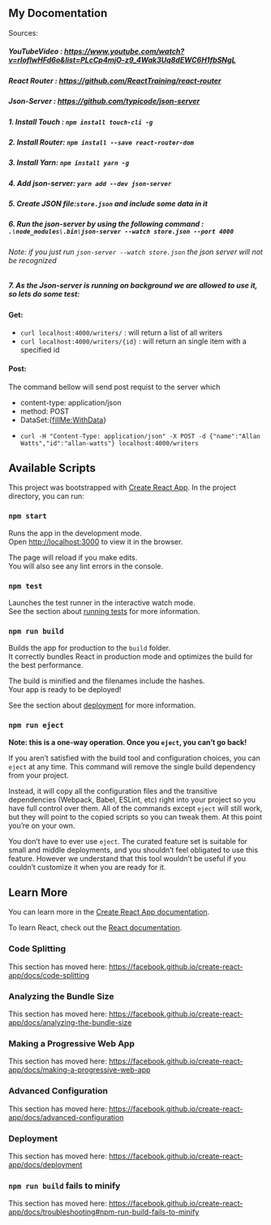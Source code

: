 ## My Docomentation

  Sources: 
  ##### YouTubeVideo : https://www.youtube.com/watch?v=rIoflwHFd6o&list=PLcCp4mjO-z9_4Wak3Uq8dEWC6H1fbSNgL
  ##### React Router : https://github.com/ReactTraining/react-router
  ##### Json-Server  : https://github.com/typicode/json-server

##### 1. Install Touch : `npm install touch-cli -g`
##### 2. Install Router: `npm install --save react-router-dom`
##### 3. Install Yarn: `npm install yarn -g`
##### 4. Add json-server: `yarn add --dev json-server`
##### 5. Create JSON file:`store.json` and include some data in it
##### 6. Run the json-server by using the following command : `.\node_modules\.bin\json-server --watch store.json --port 4000`

  ###### Note: if you just run `json-server --watch store.json` the json server will not be recognized


##### 7. As the Json-server is running on background we are allowed to use it, so lets do some test:
#### Get:
  - `curl localhost:4000/writers/` : will return a list of all writers
  - `curl localhost:4000/writers/{id}` : will return an single item with a specified id  
#### Post:
  The command bellow will send post requist to the server which 
   * content-type: application/json
   * method: POST
   * DataSet:{<fillMe:WithData>}
   
  - `curl -H "Content-Type: application/json" -X POST -d {"name":"Allan Watts","id":"allan-watts"} localhost:4000/writers`
###

## Available Scripts
This project was bootstrapped with [Create React App](https://github.com/facebook/create-react-app).
In the project directory, you can run:

### `npm start`

Runs the app in the development mode.<br>
Open [http://localhost:3000](http://localhost:3000) to view it in the browser.

The page will reload if you make edits.<br>
You will also see any lint errors in the console.

### `npm test`

Launches the test runner in the interactive watch mode.<br>
See the section about [running tests](https://facebook.github.io/create-react-app/docs/running-tests) for more information.

### `npm run build`

Builds the app for production to the `build` folder.<br>
It correctly bundles React in production mode and optimizes the build for the best performance.

The build is minified and the filenames include the hashes.<br>
Your app is ready to be deployed!

See the section about [deployment](https://facebook.github.io/create-react-app/docs/deployment) for more information.

### `npm run eject`

**Note: this is a one-way operation. Once you `eject`, you can’t go back!**

If you aren’t satisfied with the build tool and configuration choices, you can `eject` at any time. This command will remove the single build dependency from your project.

Instead, it will copy all the configuration files and the transitive dependencies (Webpack, Babel, ESLint, etc) right into your project so you have full control over them. All of the commands except `eject` will still work, but they will point to the copied scripts so you can tweak them. At this point you’re on your own.

You don’t have to ever use `eject`. The curated feature set is suitable for small and middle deployments, and you shouldn’t feel obligated to use this feature. However we understand that this tool wouldn’t be useful if you couldn’t customize it when you are ready for it.

## Learn More

You can learn more in the [Create React App documentation](https://facebook.github.io/create-react-app/docs/getting-started).

To learn React, check out the [React documentation](https://reactjs.org/).

### Code Splitting

This section has moved here: https://facebook.github.io/create-react-app/docs/code-splitting

### Analyzing the Bundle Size

This section has moved here: https://facebook.github.io/create-react-app/docs/analyzing-the-bundle-size

### Making a Progressive Web App

This section has moved here: https://facebook.github.io/create-react-app/docs/making-a-progressive-web-app

### Advanced Configuration

This section has moved here: https://facebook.github.io/create-react-app/docs/advanced-configuration

### Deployment

This section has moved here: https://facebook.github.io/create-react-app/docs/deployment

### `npm run build` fails to minify

This section has moved here: https://facebook.github.io/create-react-app/docs/troubleshooting#npm-run-build-fails-to-minify
